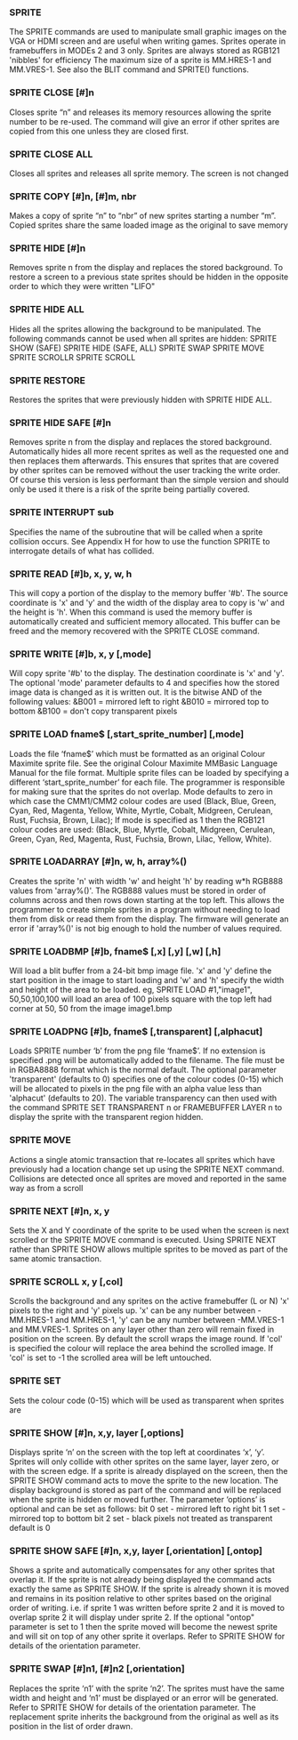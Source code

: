

### SPRITE

 The SPRITE commands are used to manipulate small graphic images on the VGA or HDMI screen and are useful when writing games. Sprites operate in framebuffers in MODEs 2 and 3 only. Sprites are always stored as RGB121 'nibbles' for efficiency The maximum size of a sprite is MM.HRES-1 and MM.VRES-1. See also the BLIT command and SPRITE() functions.

### SPRITE CLOSE [#]n

 Closes sprite “n” and releases its memory resources allowing the sprite number to be re-used. The command will give an error if other sprites are copied from this one unless they are closed first.

### SPRITE CLOSE ALL

 Closes all sprites and releases all sprite memory. The screen is not changed

### SPRITE COPY [#]n, [#]m, nbr

 Makes a copy of sprite “n” to “nbr” of new sprites starting a number “m”. Copied sprites share the same loaded image as the original to save memory

### SPRITE HIDE [#]n

 Removes sprite n from the display and replaces the stored background. To restore a screen to a previous state sprites should be hidden in the opposite order to which they were written "LIFO"

### SPRITE HIDE ALL

 Hides all the sprites allowing the background to be manipulated. The following commands cannot be used when all sprites are hidden: SPRITE SHOW (SAFE) SPRITE HIDE (SAFE, ALL) SPRITE SWAP SPRITE MOVE SPRITE SCROLLR SPRITE SCROLL

### SPRITE RESTORE

 Restores the sprites that were previously hidden with SPRITE HIDE ALL.

### SPRITE HIDE SAFE [#]n

 Removes sprite n from the display and replaces the stored background. Automatically hides all more recent sprites as well as the requested one and then replaces them afterwards. This ensures that sprites that are covered by other sprites can be removed without the user tracking the write order. Of course this version is less performant than the simple version and should only be used it there is a risk of the sprite being partially covered.

### SPRITE INTERRUPT sub

 Specifies the name of the subroutine that will be called when a sprite collision occurs. See Appendix H for how to use the function SPRITE to interrogate details of what has collided.

### SPRITE READ [#]b, x, y, w, h

 This will copy a portion of the display to the memory buffer '#b'. The source coordinate is 'x' and 'y' and the width of the display area to copy is 'w' and the height is 'h'. When this command is used the memory buffer is automatically created and sufficient memory allocated. This buffer can be freed and the memory recovered with the SPRITE CLOSE command.

### SPRITE WRITE [#]b, x, y [,mode]

 Will copy sprite '#b' to the display. The destination coordinate is 'x' and 'y'. The optional 'mode' parameter defaults to 4 and specifies how the stored image data is changed as it is written out. It is the bitwise AND of the following values: &B001 = mirrored left to right &B010 = mirrored top to bottom &B100 = don't copy transparent pixels

### SPRITE LOAD fname$ [,start_sprite_number] [,mode]

 Loads the file ‘fname$’ which must be formatted as an original Colour Maximite sprite file. See the original Colour Maximite MMBasic Language Manual for the file format. Multiple sprite files can be loaded by specifying a different ‘start_sprite_number’ for each file. The programmer is responsible for making sure that the sprites do not overlap. Mode defaults to zero in which case the CMM1/CMM2 colour codes are used (Black, Blue, Green, Cyan, Red, Magenta, Yellow, White, Myrtle, Cobalt, Midgreen, Cerulean, Rust, Fuchsia, Brown, Lilac); If mode is specified as 1 then the RGB121 colour codes are used: (Black, Blue, Myrtle, Cobalt, Midgreen, Cerulean, Green, Cyan, Red, Magenta, Rust, Fuchsia, Brown, Lilac, Yellow, White).

### SPRITE LOADARRAY [#]n, w, h, array%()

 Creates the sprite 'n' with width 'w' and height 'h' by reading w*h RGB888 values from 'array%()'. The RGB888 values must be stored in order of columns across and then rows down starting at the top left. This allows the programmer to create simple sprites in a program without needing to load them from disk or read them from the display. The firmware will generate an error if 'array%()' is not big enough to hold the number of values required.

### SPRITE LOADBMP [#]b, fname$ [,x] [,y] [,w] [,h]

 Will load a blit buffer from a 24-bit bmp image file. 'x' and 'y' define the start position in the image to start loading and 'w' and 'h' specify the width and height of the area to be loaded. eg, SPRITE LOAD #1,"image1", 50,50,100,100 will load an area of 100 pixels square with the top left had corner at 50, 50 from the image image1.bmp

### SPRITE LOADPNG [#]b, fname$ [,transparent] [,alphacut]

 Loads SPRITE number ‘b’ from the png file ‘fname$’. If no extension is specified .png will be automatically added to the filename. The file must be in RGBA8888 format which is the normal default. The optional parameter 'transparent' (defaults to 0) specifies one of the colour codes (0-15) which will be allocated to pixels in the png file with an alpha value less than 'alphacut' (defaults to 20). The variable transparency can then used with the command SPRITE SET TRANSPARENT n or FRAMEBUFFER LAYER n to display the sprite with the transparent region hidden.

### SPRITE MOVE

 Actions a single atomic transaction that re-locates all sprites which have previously had a location change set up using the SPRITE NEXT command. Collisions are detected once all sprites are moved and reported in the same way as from a scroll

### SPRITE NEXT [#]n, x, y

 Sets the X and Y coordinate of the sprite to be used when the screen is next scrolled or the SPRITE MOVE command is executed. Using SPRITE NEXT rather than SPRITE SHOW allows multiple sprites to be moved as part of the same atomic transaction.

### SPRITE SCROLL x, y [,col]

 Scrolls the background and any sprites on the active framebuffer (L or N) 'x' pixels to the right and 'y' pixels up. 'x' can be any number between - MM.HRES-1 and MM.HRES-1, 'y' can be any number between -MM.VRES-1 and MM.VRES-1. Sprites on any layer other than zero will remain fixed in position on the screen. By default the scroll wraps the image round. If 'col' is specified the colour will replace the area behind the scrolled image. If 'col' is set to -1 the scrolled area will be left untouched.

### SPRITE SET

 Sets the colour code (0-15) which will be used as transparent when sprites are

### SPRITE SHOW [#]n, x,y, layer [,options]

 Displays sprite ‘n’ on the screen with the top left at coordinates ‘x’, ‘y’. Sprites will only collide with other sprites on the same layer, layer zero, or with the screen edge. If a sprite is already displayed on the screen, then the SPRITE SHOW command acts to move the sprite to the new location. The display background is stored as part of the command and will be replaced when the sprite is hidden or moved further. The parameter ‘options’ is optional and can be set as follows: bit 0 set - mirrored left to right bit 1 set - mirrored top to bottom bit 2 set - black pixels not treated as transparent default is 0

### SPRITE SHOW SAFE [#]n, x,y, layer [,orientation] [,ontop]

 Shows a sprite and automatically compensates for any other sprites that overlap it. If the sprite is not already being displayed the command acts exactly the same as SPRITE SHOW. If the sprite is already shown it is moved and remains in its position relative to other sprites based on the original order of writing. i.e. if sprite 1 was written before sprite 2 and it is moved to overlap sprite 2 it will display under sprite 2. If the optional "ontop" parameter is set to 1 then the sprite moved will become the newest sprite and will sit on top of any other sprite it overlaps. Refer to SPRITE SHOW for details of the orientation parameter.

### SPRITE SWAP [#]n1, [#]n2 [,orientation]

 Replaces the sprite ‘n1’ with the sprite ‘n2’. The sprites must have the same width and height and ‘n1’ must be displayed or an error will be generated. Refer to SPRITE SHOW for details of the orientation parameter. The replacement sprite inherits the background from the original as well as its position in the list of order drawn.